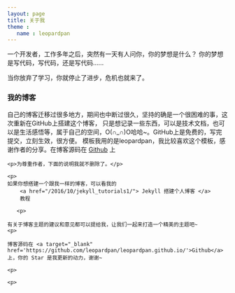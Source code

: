 ```yaml
---
layout: page
title: 关于我 
theme :
   name : leopardpan
---
```


一个开发者，工作多年之后，突然有一天有人问你，你的梦想是什么？ 你的梦想是写代码，写代码，还是写代码......
<p>
当你放弃了学习，你就停止了进步，危机也就来了。
<p>

<p>

<h3> 我的博客 </h3>  

<p>

自己的博客迁移过很多地方，期间也中断过很久，坚持的确是一个很困难的事，这次重新在GitHub上搭建这个博客，
只是想记录一些东西，可以是技术文档，也可以是生活感悟等，属于自己的空间，O(∩_∩)O哈哈~。GitHub上是免费的，写完提交，立刻生效，很方便。
模板我用的是leopardpan，我比较喜欢这个模板，感谢作者的分享。在博客源码在 <a target="_blank" href='https://github.com/fytzzz/fytzzz.github.com/'>Github</a> 上
    
    <p>为尊重作者，下面的说明我就不删除了。</p>
   
    <p>
    如果你想搭建一个跟我一样的博客，可以看我的 
        <a href="/2016/10/jekyll_tutorials1/"> Jekyll 搭建个人博客 </a>
        教程

       <p>

    有关于博客主题的建议和意见都可以提给我，让我们一起来打造一个精美的主题吧~ 
    <p> 

    博客源码在 <a target="_blank" href='https://github.com/leopardpan/leopardpan.github.io/'>Github</a> 上，你的 Star 是我更新的动力，谢谢~

    <p> 

    <p> 

<p> 